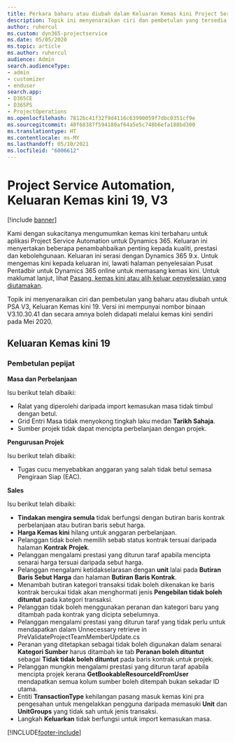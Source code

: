 ```yaml
---
title: Perkara baharu atau diubah dalam Keluaran Kemas kini Project Service Automation 19, V3
description: Topik ini menyenaraikan ciri dan pembetulan yang tersedia dalam Keluaran Kemas kini Project Service Automation 19, V3.
author: ruhercul
ms.custom: dyn365-projectservice
ms.date: 05/05/2020
ms.topic: article
ms.author: ruhercul
audience: Admin
search.audienceType:
- admin
- customizer
- enduser
search.app:
- D365CE
- D365PS
- ProjectOperations
ms.openlocfilehash: 7812bc41f32f9d4116c63990059f7dbc0351cf9e
ms.sourcegitcommit: 40f68387f594180af64a5e5c748b6efa188bd300
ms.translationtype: HT
ms.contentlocale: ms-MY
ms.lasthandoff: 05/10/2021
ms.locfileid: "6006612"
---
```

# <a name="project-service-automation-update-release-19-v3"></a>Project Service Automation, Keluaran Kemas kini 19, V3

[!include [banner](../includes/psa-now-project-operations.md)]

Kami dengan sukacitanya mengumumkan kemas kini terbaharu untuk aplikasi Project Service Automation untuk Dynamics 365. Keluaran ini menyertakan beberapa penambahbaikan penting kepada kualiti, prestasi dan kebolehgunaan. Keluaran ini serasi dengan Dynamics 365 9.x. Untuk mengemas kini kepada keluaran ini, lawati halaman penyelesaian Pusat Pentadbir untuk Dynamics 365 online untuk memasang kemas kini. Untuk maklumat lanjut, lihat [Pasang, kemas kini atau alih keluar penyelesaian yang diutamakan](/power-platform/admin/install-remove-preferred-solution).

Topik ini menyenaraikan ciri dan pembetulan yang baharu atau diubah untuk PSA V3, Keluaran Kemas kini 19. Versi ini mempunyai nombor binaan V3.10.30.41 dan secara amnya boleh didapati melalui kemas kini sendiri pada Mei 2020.

## <a name="update-release-19"></a>Keluaran Kemas kini 19

### <a name="bug-fixes"></a>Pembetulan pepijat

**Masa dan Perbelanjaan**

Isu berikut telah dibaiki: 

- Ralat yang diperolehi daripada import kemasukan masa tidak timbul dengan betul.
- Grid Entri Masa tidak menyokong tingkah laku medan **Tarikh Sahaja**.
- Sumber projek tidak dapat mencipta perbelanjaan dengan projek.

**Pengurusan Projek**

Isu berikut telah dibaiki: 

-  Tugas cucu menyebabkan anggaran yang salah tidak betul semasa Pengiraan Siap (EAC).

**Sales**

Isu berikut telah dibaiki: 

- **Tindakan mengira semula** tidak berfungsi dengan butiran baris kontrak perbelanjaan atau butiran baris sebut harga.
- **Harga Kemas kini** hilang untuk anggaran perbelanjaan.
-  Pelanggan tidak boleh memilih sebab status kontrak tersuai daripada halaman **Kontrak Projek**.
- Pelanggan mengalami prestasi yang diturun taraf apabila mencipta senarai harga tersuai daripada sebut harga.
- Pelanggan mengalami ketidakselarasan dengan **unit** lalai pada **Butiran Baris Sebut Harga** dan halaman **Butiran Baris Kontrak**.
- Menambah butiran kategori transaksi tidak boleh dikenakan ke baris kontrak bercukai tidak akan menghormati jenis **Pengebilan tidak boleh dituntut** pada kategori transaksi.
- Pelanggan tidak boleh menggunakan peranan dan kategori baru yang ditambah pada kontrak yang dicipta sebelumnya.
- Pelanggan mengalami prestasi yang diturun taraf yang tidak perlu untuk mendapatkan dalam Unnecessary retrieve in PreValidateProjectTeamMemberUpdate.cs
- Peranan yang ditetapkan sebagai tidak boleh digunakan dalam senarai **Kategori Sumber** harus ditambah ke tab **Peranan boleh dituntut** sebagai **Tidak tidak boleh dituntut** pada baris kontrak untuk projek.
- Pelanggan mungkin mengalami prestasi yang diturun taraf apabila mencipta projek kerana **GetBookableResourceIdFromUser** mendapatkan semua kolum sumber boleh ditempah bukan sekadar ID utama.
- Entiti **TransactionType** kehilangan pasang masuk kemas kini pra pengesahan untuk mengelakkan pengguna daripada memasuki **Unit** dan **UnitGroups** yang tidak sah untuk jenis transaksi.
- Langkah **Keluarkan** tidak berfungsi untuk import kemasukan masa.


[!INCLUDE[footer-include](../includes/footer-banner.md)]